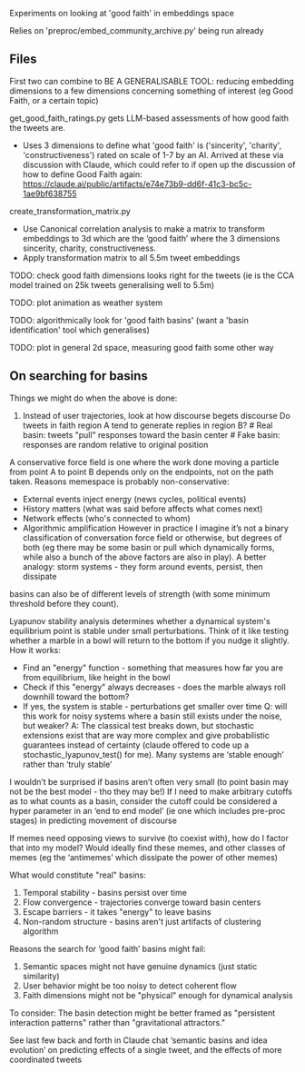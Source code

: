 
Experiments on looking at 'good faith' in embeddings space

Relies on 'preproc/embed_community_archive.py' being run already

## Files

First two can combine to BE A GENERALISABLE TOOL: reducing embedding dimensions to a few dimensions concerning something of interest (eg Good Faith, or a certain topic)

get_good_faith_ratings.py gets LLM-based assessments of how good faith the tweets are.
- Uses 3 dimensions to define what 'good faith' is ('sincerity', 'charity', 'constructiveness') rated on scale of 1-7 by an AI. Arrived at these via discussion with Claude, which could refer to if open up the discussion of how to define Good Faith again: https://claude.ai/public/artifacts/e74e73b9-dd6f-41c3-bc5c-1ae9bf638755

create_transformation_matrix.py
 - Use Canonical correlation analysis to make a matrix to transform embeddings to 3d which are the ‘good faith’ where the 3 dimensions sincerity, charity, constructiveness.
 - Apply transformation matrix to all 5.5m tweet embeddings

TODO: check good faith dimensions looks right for the tweets (ie is the CCA model trained on 25k tweets generalising well to 5.5m)

TODO: plot animation as weather system

TODO: algorithmically look for 'good faith basins' (want a 'basin identification' tool which generalises)

TODO: plot in general 2d space, measuring good faith some other way




## On searching for basins

Things we might do when the above is done:
1. Instead of user trajectories, look at how discourse begets discourse Do tweets in faith region A tend to generate replies in region B? # Real basin: tweets "pull" responses toward the basin center # Fake basin: responses are random relative to original position

A conservative force field is one where the work done moving a particle from point A to point B depends only on the endpoints, not on the path taken. Reasons memespace is probably non-conservative:
* External events inject energy (news cycles, political events)
* History matters (what was said before affects what comes next)
* Network effects (who's connected to whom)
* Algorithmic amplification
However in practice I imagine it’s not a binary classification of conversation force field or otherwise, but degrees of both (eg there may be some basin or pull which dynamically forms, while also a bunch of the above factors are also in play). A better analogy: storm systems - they form around events, persist, then dissipate

basins can also be of different levels of strength (with some minimum threshold before they count).

Lyapunov stability analysis determines whether a dynamical system's equilibrium point is stable under small perturbations. Think of it like testing whether a marble in a bowl will return to the bottom if you nudge it slightly. How it works:
- Find an "energy" function - something that measures how far you are from equilibrium, like height in the bowl
- Check if this "energy" always decreases - does the marble always roll downhill toward the bottom?
- If yes, the system is stable - perturbations get smaller over time
Q: will this work for noisy systems where a basin still exists under the noise, but weaker?
A: The classical test breaks down, but stochastic extensions exist that are way more complex and give probabilistic guarantees instead of certainty (claude offered to code up a stochastic_lyapunov_test() for me). Many systems are ‘stable enough’ rather than ‘truly stable’

I wouldn’t be surprised if basins aren’t often very small (to point basin may not be the best model - tho they may be!) If I need to make arbitrary cutoffs as to what counts as a basin, consider the cutoff could be considered a hyper parameter in an ‘end to end model’ (ie one which includes pre-proc stages) in predicting movement of discourse

If memes need opposing views to survive (to coexist with), how do I factor that into my model? Would ideally find these memes, and other classes of memes (eg the ‘antimemes’ which dissipate the power of other memes)

What would constitute "real" basins:
1. Temporal stability - basins persist over time
2. Flow convergence - trajectories converge toward basin centers
3. Escape barriers - it takes "energy" to leave basins
4. Non-random structure - basins aren't just artifacts of clustering algorithm

Reasons the search for ‘good faith’ basins might fail:
1. Semantic spaces might not have genuine dynamics (just static similarity)
2. User behavior might be too noisy to detect coherent flow
3. Faith dimensions might not be "physical" enough for dynamical analysis

To consider: The basin detection might be better framed as "persistent interaction patterns" rather than "gravitational attractors."

See last few back and forth in Claude chat ‘semantic basins and idea evolution’ on predicting effects of a single tweet, and the effects of more coordinated tweets
